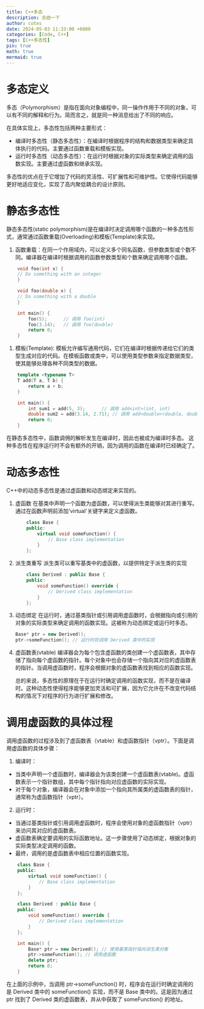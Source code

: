 ```yaml
---
title: C++多态
description: 总结一下
author: cotes
date: 2024-05-03 11:33:00 +0800
categories: [Code, C++]
tags: [C++多态性]
pin: true
math: true
mermaid: true
---
```

# 多态定义
多态（Polymorphism）是指在面向对象编程中，同一操作作用于不同的对象，可以有不同的解释和行为。简而言之，就是同一种消息给出了不同的响应。

在具体实现上，多态性包括两种主要形式：

- 编译时多态性（静态多态性）：在编译时根据程序的结构和数据类型来确定具体执行的代码。主要通过函数重载和模板实现。
- 运行时多态性（动态多态性）：在运行时根据对象的实际类型来确定调用的函数实现。主要通过虚函数和继承实现。
  
多态性的优点在于它增加了代码的灵活性、可扩展性和可维护性。它使得代码能够更好地适应变化，实现了高内聚低耦合的设计原则。

# 静态多态性
静态多态性(static polymorphism)是在编译时决定调用哪个函数的一种多态性形式，通常通过函数重载(Overloading)和模板(Template)来实现。

1. 函数重载：在同一个作用域内，可以定义多个同名函数，但参数类型或个数不同。编译器在编译时根据调用的函数参数类型和个数来确定调用哪个函数。
   
```cpp
    void foo(int x) {
    // Do something with an integer
    }

    void foo(double x) {
    // Do something with a double
    }

    int main() {
        foo(5);      // 调用 foo(int)
        foo(3.14);   // 调用 foo(double)
        return 0;
    }
```
1. 模板(Template): 模板允许编写通用代码，它们在编译时根据传递给它们的类型生成对应的代码。在模板函数或类中，可以使用类型参数来指定数据类型，使其能够处理各种不同类型的数据。
   
```cpp
    template <typename T>
    T add(T a, T b) {
        return a + b;
    }

    int main() {
        int sum1 = add(5, 3);      // 调用 add<int>(int, int)
        double sum2 = add(3.14, 2.71); // 调用 add<double>(double, double)
        return 0;
    }
```
在静态多态性中，函数调佣的解析发生在编译时，因此也被成为编译时多态。
这种多态性在程序运行时不会有额外的开销，因为调用的函数在编译时已经确定了。

# 动态多态性
C++中的动态多态性是通过虚函数和动态绑定来实现的。

1. 虚函数
    在基类中声明一个函数为虚函数，可以使得派生类能够对其进行重写。通过在函数声明前添加'virtual'关键字来定义虚函数。

    ```cpp
        class Base {
        public:
            virtual void someFunction() {
                // Base class implementation
            }
        };
    ```
2. 派生类重写
    派生类可以重写基类中的虚函数，以提供特定于派生类的实现

    ```cpp
        class Derived : public Base {
        public:
            void someFunction() override {
                // Derived class implementation
            }
        };
    ```
3. 动态绑定
    在运行时，通过基类指针或引用调用虚函数时，会根据指向或引用的对象的实际类型来确定调用的函数实现。这被称为动态绑定或运行时多态。

    ```cpp
    Base* ptr = new Derived();
    ptr->someFunction(); // 运行时将调用 Derived 类中的实现
    ```
4. 虚函数表(vtable)
    编译器会为每个包含虚函数的类创建一个虚函数表，其中存储了指向每个虚函数的指针。每个对象中也会存储一个指向其对应的虚函数表的指针。当调用虚函数时，程序会根据对象的虚函数表找到相应的函数实现。

    总的来说，多态性的原理在于在运行时确定调用的函数实现，而不是在编译时。这种动态性使得程序能够更加灵活和可扩展，因为它允许在不改变代码结构的情况下对程序的行为进行扩展和修改。

# 调用虚函数的具体过程
调用虚函数的过程涉及到了虚函数表（vtable）和虚函数指针（vptr）。下面是调用虚函数的具体步骤：
1. 编译时：
- 当类中声明一个虚函数时，编译器会为该类创建一个虚函数表(vtable)。虚函数表示一个指针数组，其中每个指针指向对应虚函数的实际实现。
- 对于每个对象，编译器会在对象中添加一个指向其所属类的虚函数表的指针，通常称为虚函数指针（vptr）。
2. 运行时：
- 当通过基类指针或引用调用虚函数时，程序会使用对象的虚函数指针（vptr）来访问其对应的虚函数表。
- 虚函数表确定要调用的实际函数地址。这一步骤使用了动态绑定，根据对象的实际类型决定调用的函数。
- 最终，调用的是虚函数表中相应位置的函数实现。
  
```cpp
    class Base {
    public:
        virtual void someFunction() {
            // Base class implementation
        }
    };

    class Derived : public Base {
    public:
        void someFunction() override {
            // Derived class implementation
        }
    };

    int main() {
        Base* ptr = new Derived(); // 使用基类指针指向派生类对象
        ptr->someFunction(); // 调用虚函数
        delete ptr;
        return 0;
    }
```
在上面的示例中，当调用 ptr->someFunction() 时，程序会在运行时确定调用的是 Derived 类中的 someFunction() 实现，而不是 Base 类中的。这是因为通过 ptr 找到了 Derived 类的虚函数表，并从中获取了 someFunction() 的地址。